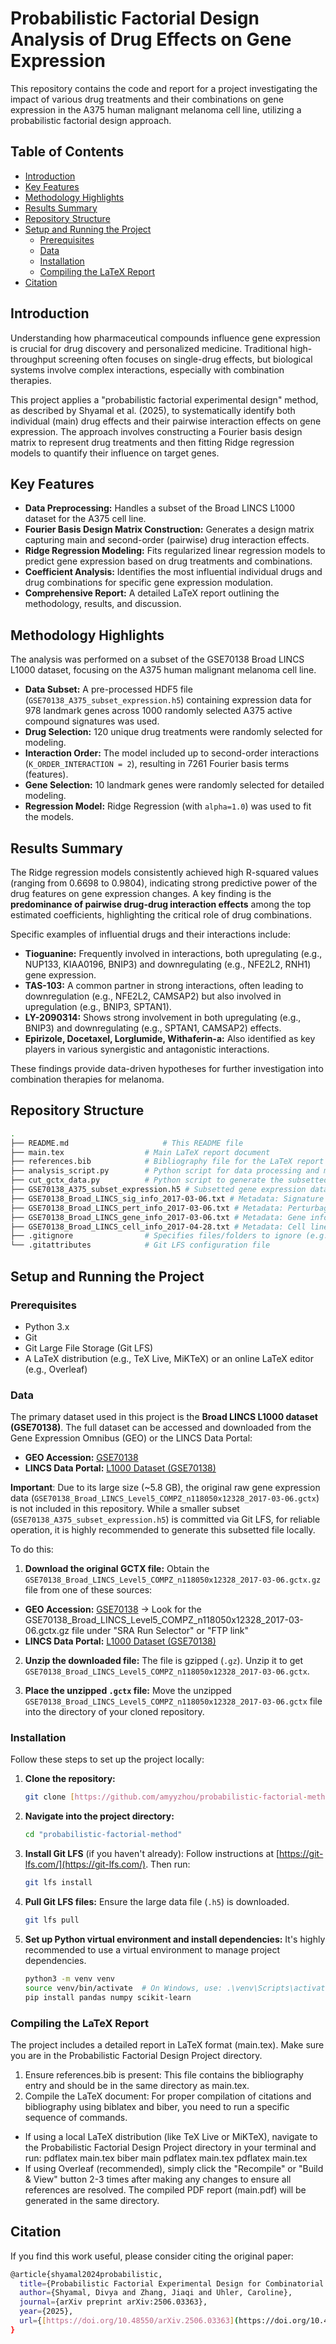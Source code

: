 # Probabilistic Factorial Design Analysis of Drug Effects on Gene Expression

This repository contains the code and report for a project investigating the impact of various drug treatments and their combinations on gene expression in the A375 human malignant melanoma cell line, utilizing a probabilistic factorial design approach.

## Table of Contents

* [Introduction](#introduction)
* [Key Features](#key-features)
* [Methodology Highlights](#methodology-highlights)
* [Results Summary](#results-summary)
* [Repository Structure](#repository-structure)
* [Setup and Running the Project](#setup-and-running-the-project)
    * [Prerequisites](#prerequisites)
    * [Data](#data)
    * [Installation](#installation)
    * [Compiling the LaTeX Report](#compiling-the-latex-report)
* [Citation](#citation)

## Introduction

Understanding how pharmaceutical compounds influence gene expression is crucial for drug discovery and personalized medicine. Traditional high-throughput screening often focuses on single-drug effects, but biological systems involve complex interactions, especially with combination therapies.

This project applies a "probabilistic factorial experimental design" method, as described by Shyamal et al. (2025), to systematically identify both individual (main) drug effects and their pairwise interaction effects on gene expression. The approach involves constructing a Fourier basis design matrix to represent drug treatments and then fitting Ridge regression models to quantify their influence on target genes.

## Key Features

* **Data Preprocessing:** Handles a subset of the Broad LINCS L1000 dataset for the A375 cell line.
* **Fourier Basis Design Matrix Construction:** Generates a design matrix capturing main and second-order (pairwise) drug interaction effects.
* **Ridge Regression Modeling:** Fits regularized linear regression models to predict gene expression based on drug treatments and combinations.
* **Coefficient Analysis:** Identifies the most influential individual drugs and drug combinations for specific gene expression modulation.
* **Comprehensive Report:** A detailed LaTeX report outlining the methodology, results, and discussion.

## Methodology Highlights

The analysis was performed on a subset of the GSE70138 Broad LINCS L1000 dataset, focusing on the A375 human malignant melanoma cell line.

* **Data Subset:** A pre-processed HDF5 file (`GSE70138_A375_subset_expression.h5`) containing expression data for 978 landmark genes across 1000 randomly selected A375 active compound signatures was used.
* **Drug Selection:** 120 unique drug treatments were randomly selected for modeling.
* **Interaction Order:** The model included up to second-order interactions (`K_ORDER_INTERACTION = 2`), resulting in 7261 Fourier basis terms (features).
* **Gene Selection:** 10 landmark genes were randomly selected for detailed modeling.
* **Regression Model:** Ridge Regression (with `alpha=1.0`) was used to fit the models.

## Results Summary

The Ridge regression models consistently achieved high R-squared values (ranging from 0.6698 to 0.9804), indicating strong predictive power of the drug features on gene expression changes. A key finding is the **predominance of pairwise drug-drug interaction effects** among the top estimated coefficients, highlighting the critical role of drug combinations.

Specific examples of influential drugs and their interactions include:

* **Tioguanine:** Frequently involved in interactions, both upregulating (e.g., NUP133, KIAA0196, BNIP3) and downregulating (e.g., NFE2L2, RNH1) gene expression.
* **TAS-103:** A common partner in strong interactions, often leading to downregulation (e.g., NFE2L2, CAMSAP2) but also involved in upregulation (e.g., BNIP3, SPTAN1).
* **LY-2090314:** Shows strong involvement in both upregulating (e.g., BNIP3) and downregulating (e.g., SPTAN1, CAMSAP2) effects.
* **Epirizole, Docetaxel, Lorglumide, Withaferin-a:** Also identified as key players in various synergistic and antagonistic interactions.

These findings provide data-driven hypotheses for further investigation into combination therapies for melanoma.

## Repository Structure
```bash
.
├── README.md                     # This README file
├── main.tex                  # Main LaTeX report document
├── references.bib            # Bibliography file for the LaTeX report
├── analysis_script.py        # Python script for data processing and modeling
├── cut_gctx_data.py          # Python script to generate the subsetted HDF5 data
├── GSE70138_A375_subset_expression.h5 # Subsetted gene expression data (managed by Git LFS)
├── GSE70138_Broad_LINCS_sig_info_2017-03-06.txt # Metadata: Signature information
├── GSE70138_Broad_LINCS_pert_info_2017-03-06.txt # Metadata: Perturbagen (drug) information
├── GSE70138_Broad_LINCS_gene_info_2017-03-06.txt # Metadata: Gene information
├── GSE70138_Broad_LINCS_cell_info_2017-04-28.txt # Metadata: Cell line information
├── .gitignore                # Specifies files/folders to ignore (e.g., original .gctx)
└── .gitattributes            # Git LFS configuration file
```

## Setup and Running the Project

### Prerequisites

* Python 3.x
* Git
* Git Large File Storage (Git LFS)
* A LaTeX distribution (e.g., TeX Live, MiKTeX) or an online LaTeX editor (e.g., Overleaf)

### Data

The primary dataset used in this project is the **Broad LINCS L1000 dataset (GSE70138)**. The full dataset can be accessed and downloaded from the Gene Expression Omnibus (GEO) or the LINCS Data Portal:

* **GEO Accession:** [GSE70138](https://www.ncbi.nlm.nih.gov/geo/query/acc.cgi?acc=GSE70138)
* **LINCS Data Portal:** [L1000 Dataset (GSE70138)](https://www.lincsproject.org/LINCS/datasets/L1000)

**Important**: Due to its large size (~5.8 GB), the original raw gene expression data (`GSE70138_Broad_LINCS_Level5_COMPZ_n118050x12328_2017-03-06.gctx`) is not included in this repository. While a smaller subset (`GSE70138_A375_subset_expression.h5`) is committed via Git LFS, for reliable operation, it is highly recommended to generate this subsetted file locally.

To do this:
1. **Download the original GCTX file:**
Obtain the ```GSE70138_Broad_LINCS_Level5_COMPZ_n118050x12328_2017-03-06.gctx.gz``` file from one of these sources:
* **GEO Accession:** [GSE70138](https://www.ncbi.nlm.nih.gov/geo/query/acc.cgi?acc=GSE70138) -> Look for the GSE70138_Broad_LINCS_Level5_COMPZ_n118050x12328_2017-03-06.gctx.gz file under "SRA Run Selector" or "FTP link"
* **LINCS Data Portal:** [L1000 Dataset (GSE70138)](https://www.lincsproject.org/LINCS/datasets/L1000)

2. **Unzip the downloaded file:**
The file is gzipped (```.gz```). Unzip it to get ```GSE70138_Broad_LINCS_Level5_COMPZ_n118050x12328_2017-03-06.gctx```.

3. **Place the unzipped ```.gctx``` file:**
Move the unzipped ```GSE70138_Broad_LINCS_Level5_COMPZ_n118050x12328_2017-03-06.gctx``` file into the directory of your cloned repository.

### Installation

Follow these steps to set up the project locally:

1.  **Clone the repository:**
    ```bash
    git clone [https://github.com/amyyzhou/probabilistic-factorial-method.git](https://github.com/amyyzhou/probabilistic-factorial-method.git)
    ```
2.  **Navigate into the project directory:**
    ```bash
    cd "probabilistic-factorial-method"
    ```
3.  **Install Git LFS** (if you haven't already):
    Follow instructions at [https://git-lfs.com/](https://git-lfs.com/). Then run:
    ```bash
    git lfs install
    ```
4.  **Pull Git LFS files:**
    Ensure the large data file (`.h5`) is downloaded.
    ```bash
    git lfs pull
    ```
5.  **Set up Python virtual environment and install dependencies:**
    It's highly recommended to use a virtual environment to manage project dependencies.
    ```bash
    python3 -m venv venv
    source venv/bin/activate  # On Windows, use: .\venv\Scripts\activate
    pip install pandas numpy scikit-learn
    ```

### Compiling the LaTeX Report
The project includes a detailed report in LaTeX format (main.tex). Make sure you are in the Probabilistic Factorial Design Project directory.
1. Ensure references.bib is present: This file contains the bibliography entry and should be in the same directory as main.tex.
2. Compile the LaTeX document: For proper compilation of citations and bibliography using biblatex and biber, you need to run a specific sequence of commands.
- If using a local LaTeX distribution (like TeX Live or MiKTeX), navigate to the Probabilistic Factorial Design Project directory in your terminal and run:
pdflatex main.tex
biber main
pdflatex main.tex
pdflatex main.tex
- If using Overleaf (recommended), simply click the "Recompile" or "Build & View" button 2-3 times after making any changes to ensure all references are resolved.
The compiled PDF report (main.pdf) will be generated in the same directory.

## Citation
If you find this work useful, please consider citing the original paper:
```bash
@article{shyamal2024probabilistic,
  title={Probabilistic Factorial Experimental Design for Combinatorial Interventions},
  author={Shyamal, Divya and Zhang, Jiaqi and Uhler, Caroline},
  journal={arXiv preprint arXiv:2506.03363},
  year={2025},
  url={[https://doi.org/10.48550/arXiv.2506.03363](https://doi.org/10.48550/arXiv.2506.03363)}
}
```
